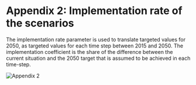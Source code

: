# Appendix 2: Implementation rate of the scenarios

The implementation rate parameter is used to translate targeted values for 2050, as targeted values for each time step between 2015 and 2050. The implementation coefficient is the share of the difference between the current situation and the 2050 target that is assumed to be achieved in each time-step.

![Appendix 2](https://user-images.githubusercontent.com/68918893/88806243-75431000-d1b0-11ea-9e38-cddbfb5b8ac3.png)